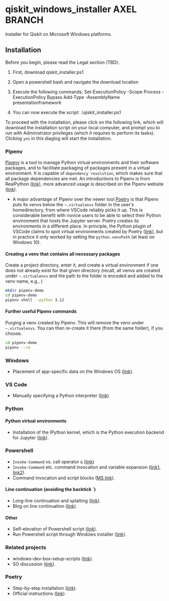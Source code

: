 # qiskit_windows_installer AXEL BRANCH
Installer for Qiskit on Microsoft Windows platforms.
## Installation
Before you begin, please read the Legal section (TBD).



1. First, download qiskit_installer.ps1

2. Open a powershell bash and navigate the download location

3. Execute the following commands: 
Set-ExecutionPolicy -Scope Process -ExecutionPolicy Bypass
Add-Type -AssemblyName presentationframework

4. You can now execute the script: .\qiskit_installer.ps1




To proceed with the installation, please click on the following link, which will download the installation script on your local computer, and prompt you to run with Administrator privileges (which it requires to perform its tasks). Clicking `yes` in this diaglog will start the installation.

 


### Pipenv
[Pipenv](https://pipenv.pypa.io/en/latest/) is a tool to manage Python virtual environments and their software packages, and to facilitate packaging of packages present in a virtual environment.
It is capable of `dependency resolution`, which makes sure that all package dependencies are met. An introductions to Pipenv is from RealPython ([link](https://realpython.com/pipenv-guide/)), more advanced usage is described on the Pipenv website ([link](https://docs.pipenv.org/advanced/#configuration-with-environment-variables)).
* A major advantage of Pipenv over the newer tool [Poetry](https://python-poetry.org/) is that Pipenv puts its venvs below the `~.virtualenvs` folder in the user's homedirectory, from where VSCode reliably picks it up. This is considerable benefit with novice users to be able to select their Python environment that hosts the Jupyter server. Poetry creates its environments in a different place. In principle, the Python plugin of VSCode claims to spot virtual environments created by Poetry ([link](https://code.visualstudio.com/docs/python/environments#_where-the-extension-looks-for-environments)), but in practice it only worked by setting the `python.venvPath` (at least on Windows 10).
#### Creating a venv that contains all necessary packages
Create a project directory, enter it, and create a virtual environment if one
does not already exist for that given directory (recall, all venvs are created
under `~.virtualenvs` and the path to the folder is encoded and added to the
venv name, e.g., )
```bash
mkdir pipenv-demo
cd pipenv-demo
pipenv shell --python 3.12
```
#### Further useful Pipenv commands
Purging a venv created by Pipenv. This will remove the venv under `~.virtualenvs`. You can then re-create it there (from the same folder), if you choose.
```bash
cd pipenv-demo
pipenv --rm
```

### Windows
* Placement of app-specific data on the Windows OS ([link](https://gist.github.com/ryangoree/67c26bad170f299eec43622038b79512)).
### VS Code
* Manually specifying a Python interpreter ([link](https://code.visualstudio.com/docs/python/environments#_manually-specify-an-interpreter
)).
### Python
#### Python virtual environments
* Installation of the IPython kernel, which is the Python execution backend for Jupyter ([link](https://ipython.readthedocs.io/en/stable/install/kernel_install.html)).
### Powershell
* `Invoke-Command` vs. call operator `&` ([link](https://stackoverflow.com/questions/68727495/start-process-invoke-command-or))
* `Invoke-Command` etc. command invocation and variable expansion ([link1](https://stackoverflow.com/questions/60979858/powershell-invoke-command-with-filepath-on-local-computer-vague-parameters-err/60980641#60980641), [link2](https://stackoverflow.com/questions/57677186/how-do-i-do-the-bash-equivalent-of-progpath-program-in-powershell/57678081#57678081])).
* Command invocation and script blocks ([MS link](https://learn.microsoft.com/en-us/powershell/module/microsoft.powershell.core/about/about_script_blocks?view=powershell-7.5)).
#### Line continuation (avoiding the backtick `)
* Long-line continuation and splatting ([link](https://stackoverflow.com/questions/2608144/how-to-split-long-commands-over-multiple-lines-in-powershell)).
* Blog on line continuation ([link](https://get-powershellblog.blogspot.com/2017/07/bye-bye-backtick-natural-line.html)).
#### Other
* Self-elevation of Powershell script ([link](https://stackoverflow.com/questions/60209449/how-to-elevate-a-powershell-script-from-within-a-script)).
* Run Powershell script through Windows installer ([link](https://stackoverflow.com/questions/46221983/how-can-i-use-powershell-to-run-through-an-installer)).
### Related projects
* windows-dev-box-setup-scripts ([link](https://github.com/Microsoft/windows-dev-box-setup-scripts?tab=readme-ov-file)).
* SO discussion ([link](https://stackoverflow.com/questions/48144104/powershell-script-to-install-chocolatey-and-a-list-of-packages)).
### Poetry
* Step-by-step installation ([link](https://gist.github.com/Isfhan/b8b104c8095d8475eb377230300de9b0)).
* Official instructions ([link](https://python-poetry.org/docs/#installing-with-the-official-installer)).